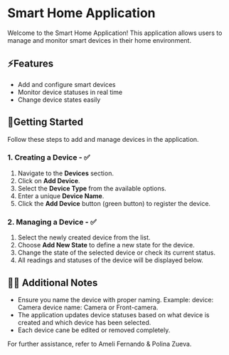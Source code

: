 # Smart Home Application

Welcome to the Smart Home Application! This application allows users to manage and monitor smart devices in their home environment.

## ⚡️Features
- Add and configure smart devices
- Monitor device statuses in real time
- Change device states easily

## 🚀Getting Started
Follow these steps to add and manage devices in the application.

### 1. Creating a Device - ✅
1. Navigate to the **Devices** section.
2. Click on **Add Device**.
3. Select the **Device Type** from the available options.
4. Enter a unique **Device Name**.
5. Click the **Add Device** button (green button) to register the device.

### 2. Managing a Device - ✅
1. Select the newly created device from the list.
2. Choose **Add New State** to define a new state for the device.
3. Change the state of the selected device or check its current status.
4. All readings and statuses of the device will be displayed below.

## ✍🏻 Additional Notes 
- Ensure you name the device with proper naming. Example: device: Camera device name: Camera or Front-camera.
- The application updates device statuses based on what device is created and which device has been selected.
- Each device cane be edited or removed completely.

For further assistance, refer to Ameli Fernando & Polina Zueva.
